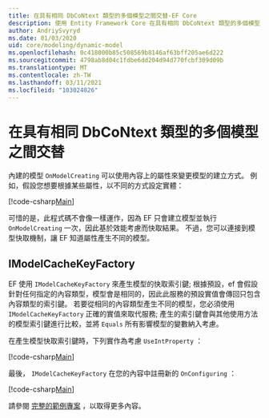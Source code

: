 ```yaml
---
title: 在具有相同 DbCoNtext 類型的多個模型之間交替-EF Core
description: 使用 Entity Framework Core 在具有相同 DbCoNtext 類型的多個模型之間交替
author: AndriySvyryd
ms.date: 01/03/2020
uid: core/modeling/dynamic-model
ms.openlocfilehash: 0c418000b85c508569b8146af63bff205ae6d222
ms.sourcegitcommit: 4798ab8d04c1fdbe6dd204d94d770fcbf309d09b
ms.translationtype: MT
ms.contentlocale: zh-TW
ms.lasthandoff: 03/11/2021
ms.locfileid: "103024026"
---
```

# <a name="alternating-between-multiple-models-with-the-same-dbcontext-type"></a>在具有相同 DbCoNtext 類型的多個模型之間交替

內建的模型 `OnModelCreating` 可以使用內容上的屬性來變更模型的建立方式。 例如，假設您想要根據某些屬性，以不同的方式設定實體：

[!code-csharp[Main](../../../samples/core/Modeling/DynamicModel/DynamicContext.cs?name=OnModelCreating)]

可惜的是，此程式碼不會像一樣運作，因為 EF 只會建立模型並執行 `OnModelCreating` 一次，因此基於效能考慮而快取結果。 不過，您可以連接到模型快取機制，讓 EF 知道屬性產生不同的模型。

## <a name="imodelcachekeyfactory"></a>IModelCacheKeyFactory

EF 使用 `IModelCacheKeyFactory` 來產生模型的快取索引鍵; 根據預設，ef 會假設針對任何指定的內容類型，模型會是相同的，因此此服務的預設實值會傳回只包含內容類型的索引鍵。 若要從相同的內容類型產生不同的模型，您必須使用 `IModelCacheKeyFactory` 正確的實值來取代服務; 產生的索引鍵會與其他使用方法的模型索引鍵進行比較，並將 `Equals` 所有影響模型的變數納入考慮。

在產生模型快取索引鍵時，下列實作為考慮 `UseIntProperty` ：

[!code-csharp[Main](../../../samples/core/Modeling/DynamicModel/DynamicModelCacheKeyFactory.cs?name=DynamicModel)]

最後， `IModelCacheKeyFactory` 在您的內容中註冊新的 `OnConfiguring` ：

[!code-csharp[Main](../../../samples/core/Modeling/DynamicModel/DynamicContext.cs?name=OnConfiguring)]

請參閱 [完整的範例專案](https://github.com/dotnet/EntityFramework.Docs/tree/main/samples/core/Modeling/DynamicModel) ，以取得更多內容。
